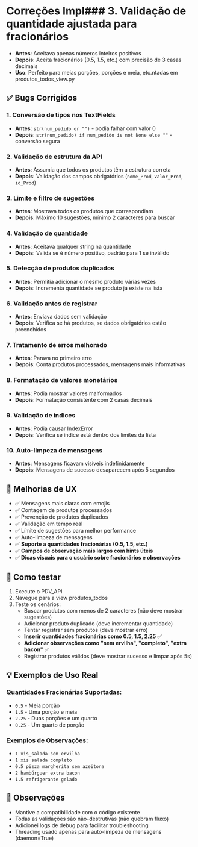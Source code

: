 # Correções Impl### 3. **Validação de quantidade ajustada para fracionários**
- **Antes**: Aceitava apenas números inteiros positivos
- **Depois**: Aceita fracionários (0.5, 1.5, etc.) com precisão de 3 casas decimais
- **Uso**: Perfeito para meias porções, porções e meia, etc.ntadas em produtos_todos_view.py

## ✅ Bugs Corrigidos

### 1. **Conversão de tipos nos TextFields**
- **Antes**: `str(num_pedido or "")` - podia falhar com valor 0
- **Depois**: `str(num_pedido) if num_pedido is not None else ""` - conversão segura

### 2. **Validação de estrutura da API**
- **Antes**: Assumia que todos os produtos têm a estrutura correta
- **Depois**: Validação dos campos obrigatórios (`nome_Prod`, `Valor_Prod`, `id_Prod`)

### 3. **Limite e filtro de sugestões**
- **Antes**: Mostrava todos os produtos que correspondiam
- **Depois**: Máximo 10 sugestões, mínimo 2 caracteres para buscar

### 4. **Validação de quantidade**
- **Antes**: Aceitava qualquer string na quantidade
- **Depois**: Valida se é número positivo, padrão para 1 se inválido

### 5. **Detecção de produtos duplicados**
- **Antes**: Permitia adicionar o mesmo produto várias vezes
- **Depois**: Incrementa quantidade se produto já existe na lista

### 6. **Validação antes de registrar**
- **Antes**: Enviava dados sem validação
- **Depois**: Verifica se há produtos, se dados obrigatórios estão preenchidos

### 7. **Tratamento de erros melhorado**
- **Antes**: Parava no primeiro erro
- **Depois**: Conta produtos processados, mensagens mais informativas

### 8. **Formatação de valores monetários**
- **Antes**: Podia mostrar valores malformados
- **Depois**: Formatação consistente com 2 casas decimais

### 9. **Validação de índices**
- **Antes**: Podia causar IndexError
- **Depois**: Verifica se índice está dentro dos limites da lista

### 10. **Auto-limpeza de mensagens**
- **Antes**: Mensagens ficavam visíveis indefinidamente
- **Depois**: Mensagens de sucesso desaparecem após 5 segundos

## 🔧 Melhorias de UX

- ✅ Mensagens mais claras com emojis
- ✅ Contagem de produtos processados
- ✅ Prevenção de produtos duplicados
- ✅ Validação em tempo real
- ✅ Límite de sugestões para melhor performance
- ✅ Auto-limpeza de mensagens
- ✅ **Suporte a quantidades fracionárias (0.5, 1.5, etc.)**
- ✅ **Campos de observação mais largos com hints úteis**
- ✅ **Dicas visuais para o usuário sobre fracionários e observações**

## 🚀 Como testar

1. Execute o PDV_API
2. Navegue para a view produtos_todos
3. Teste os cenários:
   - Buscar produtos com menos de 2 caracteres (não deve mostrar sugestões)
   - Adicionar produto duplicado (deve incrementar quantidade)
   - Tentar registrar sem produtos (deve mostrar erro)
   - **Inserir quantidades fracionárias como 0.5, 1.5, 2.25** ✅
   - **Adicionar observações como "sem ervilha", "completo", "extra bacon"** ✅
   - Registrar produtos válidos (deve mostrar sucesso e limpar após 5s)

## 💡 Exemplos de Uso Real

### Quantidades Fracionárias Suportadas:
- `0.5` - Meia porção
- `1.5` - Uma porção e meia  
- `2.25` - Duas porções e um quarto
- `0.25` - Um quarto de porção

### Exemplos de Observações:
- `1 xis_salada sem ervilha`
- `1 xis salada completo`
- `0.5 pizza margherita sem azeitona`
- `2 hambúrguer extra bacon`
- `1.5 refrigerante gelado`

## 📝 Observações

- Mantive a compatibilidade com o código existente
- Todas as validações são não-destrutivas (não quebram fluxo)
- Adicionei logs de debug para facilitar troubleshooting
- Threading usado apenas para auto-limpeza de mensagens (daemon=True)
